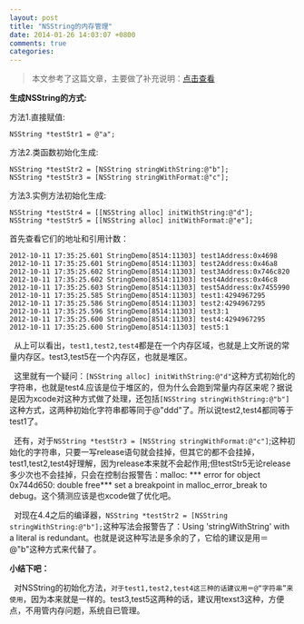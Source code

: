 ```yaml
---
layout: post
title: "NSString的内存管理"
date: 2014-01-26 14:03:07 +0800
comments: true
categories: 
---
```


>本文参考了这篇文章，主要做了补充说明：[点击查看](http://www.cnblogs.com/hellocby/archive/2012/08/23/2652201.html)


**生成NSString的方式:**

方法1.直接赋值:   
 
	NSString *testStr1 = @"a";

方法2.类函数初始化生成:     

    NSString *testStr2 = [NSString stringWithString:@"b"];
    NSString *testStr3 = [NSString stringWithFormat:@"c"];

 方法3.实例方法初始化生成:　

    NSString *testStr4 = [[NSString alloc] initWithString:@"d"];
    NSString *testStr5 = [[NSString alloc] initWithFormat:@"e"];
    
首先查看它们的地址和引用计数：

	2012-10-11 17:35:25.601 StringDemo[8514:11303] test1Address:0x4698
	2012-10-11 17:35:25.601 StringDemo[8514:11303] test2Address:0x46a8
	2012-10-11 17:35:25.602 StringDemo[8514:11303] test3Address:0x746c820
	2012-10-11 17:35:25.602 StringDemo[8514:11303] test4Address:0x46c8
	2012-10-11 17:35:25.603 StringDemo[8514:11303] test5Address:0x7455990
	2012-10-11 17:35:25.585 StringDemo[8514:11303] test1:4294967295
	2012-10-11 17:35:25.586 StringDemo[8514:11303] test2:4294967295
	2012-10-11 17:35:25.596 StringDemo[8514:11303] test3:1
	2012-10-11 17:35:25.600 StringDemo[8514:11303] test4:4294967295
	2012-10-11 17:35:25.600 StringDemo[8514:11303] test5:1
	
  从上可以看出，`test1,test2,test4`都是在一个内存区域，也就是上文所说的常量内存区。test3,test5在一个内存区，也就是堆区。

  这里就有一个疑问：`[NSString alloc] initWithString:@"d"`这种方式初始化的字符串，也就是test4.应该是位于堆区的，但为什么会跑到常量内存区来呢？据说是因为xcode对这种方式做了处理，还包括`[NSString stringWithString:@"b"]`这种方式，这两种初始化字符串都等同于@"ddd"了。所以说test2,test4都同等于test1了。

  还有，对于`NSString *testStr3 = [NSString stringWithFormat:@"c"]`;这种初始化的字符串，只要一写release语句就会挂掉，但其它的都不会挂掉，test1,test2,test4好理解，因为release本来就不会起作用;但testStr5无论release多少次也不会挂掉，只会在控制台报警告：malloc: *** error for object 0x744d650: double free*** set a breakpoint in malloc_error_break to debug。这个猜测应该是也xcode做了优化吧。

  对现在4.4之后的编译器，`NSString *testStr2 = [NSString stringWithString:@"b"];`这种写法会报警告了：Using 'stringWithString' with a literal is redundant。也就是说这种写法是多余的了，它给的建议是用＝@"b"这种方式来代替了。


**小结下吧：**

  对NSString的初始化方法，`对于test1,test2,test4这三种的话建议用＝@“字符串”来使用`，因为本来就是一样的。test3,test5这两种的话，建议用texst3这种，方便点，不用管内存问题，系统自已管理。



